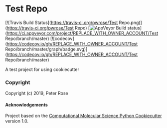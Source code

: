 Test Repo
==============================
[//]: # (Badges)
[![Travis Build Status](https://travis-ci.org/pwrose/Test Repo.png)](https://travis-ci.org/pwrose/Test Repo)
[![AppVeyor Build status](https://ci.appveyor.com/api/projects/status/REPLACE_WITH_APPVEYOR_LINK/branch/master?svg=true)](https://ci.appveyor.com/project/REPLACE_WITH_OWNER_ACCOUNT/Test Repo/branch/master)
[![codecov](https://codecov.io/gh/REPLACE_WITH_OWNER_ACCOUNT/Test Repo/branch/master/graph/badge.svg)](https://codecov.io/gh/REPLACE_WITH_OWNER_ACCOUNT/Test Repo/branch/master)

A test project for using cookiecutter

### Copyright

Copyright (c) 2019, Peter Rose


#### Acknowledgements
 
Project based on the 
[Computational Molecular Science Python Cookiecutter](https://github.com/molssi/cookiecutter-cms) version 1.0.
